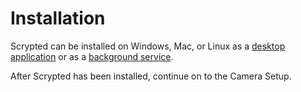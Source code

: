 # Installation

Scrypted can be installed on Windows, Mac, or Linux as a [desktop application](/desktop-application) or as a [background service](https://github.com/koush/scrypted#installation).

After Scrypted has been installed, continue on to the Camera Setup.
